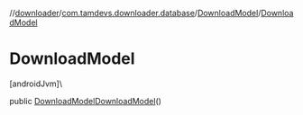 //[downloader](../../../index.md)/[com.tamdevs.downloader.database](../index.md)/[DownloadModel](index.md)/[DownloadModel](-download-model.md)

# DownloadModel

[androidJvm]\

public [DownloadModel](index.md)[DownloadModel](-download-model.md)()
